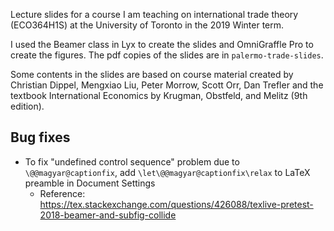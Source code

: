 Lecture slides for a course I am teaching on international trade theory (ECO364H1S) at the University of Toronto in the 2019 Winter term.

I used the Beamer class in Lyx to create the slides and OmniGraffle Pro to create the figures. The pdf copies of the slides are in `palermo-trade-slides`.

Some contents in the slides are based on course material created by Christian Dippel, Mengxiao Liu, Peter Morrow, Scott Orr, Dan Trefler and the textbook International Economics by Krugman, Obstfeld, and Melitz (9th edition).

## Bug fixes
* To fix "undefined control sequence" problem due to `\@@magyar@captionfix`, add `\let\@@magyar@captionfix\relax` to LaTeX preamble in Document Settings
	- Reference: https://tex.stackexchange.com/questions/426088/texlive-pretest-2018-beamer-and-subfig-collide
